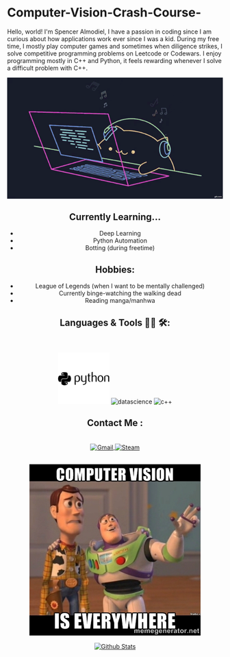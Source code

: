 # Computer-Vision-Crash-Course-
Hello, world! I'm Spencer Almodiel, I have a passion in coding since I am curious about how applications work ever since I was a kid. During my free time, I mostly play computer games and sometimes when diligence strikes, I solve competitive programming problems on Leetcode or Codewars. I enjoy programming mostly in C++ and Python, it feels rewarding whenever I solve a difficult problem with C++. 
<div align="center">
<img hight="200" width="600" alt="GIF" align="center" src="https://github.com/Xspencer6/Computer-Vision-Crash-Course-/blob/main/images/cat.gif">
  
## Currently Learning...
- Deep Learning
- Python Automation
- Botting (during freetime)

## Hobbies: 
- League of Legends (when I want to be mentally challenged)
- Currently binge-watching the walking dead
- Reading manga/manhwa 

## Languages & Tools 👨‍💻 🛠:
</br>

<p align="center">

<!-- For more icons please follow  https://github.com/MikeCodesDotNET/ColoredBadges -->
<img src="https://github.com/Xx-Ashutosh-xX/Xx-Ashutosh-xX/blob/master/assets/icons/python.png" alt="python" width="120" hight="50">
<img src="https://github.com/Xx-Ashutosh-xX/Xx-Ashutosh-xX/blob/master/assets/icons/datascience.png" alt="datascience" width="120" hight="70">
<img src="https://github.com/isocpp/logos/blob/master/cpp_logo.png" alt="c++" width="90" hight="50">
</br>

## Contact Me :

<p>
</br>
<a href="mailto:qmsealmodiel@tip.edu.com">
 <img align="center" alt="Gmail" width="130" hight="100" src="https://github.com/Xx-Ashutosh-xX/Xx-Ashutosh-xX/blob/master/assets/icons/gmail.png" />
</a>
<a href="https://steamcommunity.com/id/jspencer/">
  <img align="center" alt="Steam" width="150" hight="100" src="https://github.com/Xx-Ashutosh-xX/Xx-Ashutosh-xX/blob/master/assets/icons/steam.png" />
</br>
</br>

![Buzzlight year](https://github.com/Xspencer6/Computer-Vision-Crash-Course-/blob/main/images/buzz.jpg "a title")

![Github Stats](https://github-readme-stats.vercel.app/api?username=Xspencer6&theme=radical)
